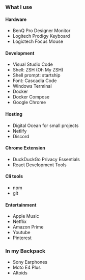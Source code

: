 ### What I use
#### Hardware
- BenQ Pro Designer Monitor
- Logitech Prodigy Keyboard
- Logictech Focus Mouse

#### Development
- Visual Studio Code
- Shell: ZSH (Oh My ZSH)
- Shell prompt: startship
- Font: Cascadia Code
- Windows Terminal
- Docker
- Docker Compose
- Google Chrome

#### Hosting
- Digital Ocean for small projects
- Netlify
- Discord

#### Chrome Extension
- DuckDuckGo Privacy Essentials
- React Development Tools

#### Cli tools
- npm
- git

#### Entertainment
- Apple Music
- Netflix
-  Amazon Prime
- Youtube
- Pinterest 

### In my Backpack
- Sony Earphones 
- Moto E4 Plus 
- Altoids 
